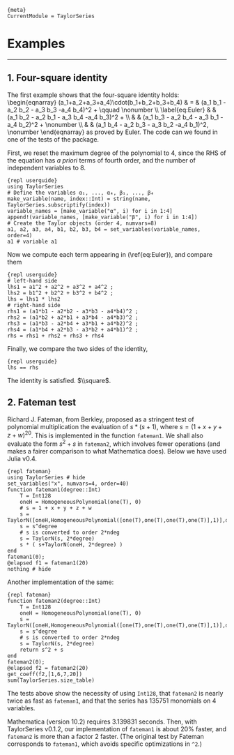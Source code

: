 
    {meta}
    CurrentModule = TaylorSeries

# Examples

---

## 1. Four-square identity

The first example shows that the four-square identity holds:
\\begin{eqnarray}
(a_1+a_2+a_3+a_4)\\cdot(b_1+b_2+b_3+b_4) & = &
     (a_1 b_1 - a_2 b_2 - a_3 b_3 -a_4 b_4)^2 + \\qquad \\nonumber \\\\
\\label{eq:Euler}
  & & (a_1 b_2 - a_2 b_1 - a_3 b_4 -a_4 b_3)^2 + \\\\
  & & (a_1 b_3 - a_2 b_4 - a_3 b_1 -a_4 b_2)^2 + \\nonumber \\\\
  & & (a_1 b_4 - a_2 b_3 - a_3 b_2 -a_4 b_1)^2, \\nonumber
\\end{eqnarray}
as proved by Euler. The code can we found in one of the tests of the package.

First, we reset the maximum degree of the polynomial to 4, since the RHS
of the equation
has *a priori* terms of fourth order, and the number of independent variables to
8.

    {repl userguide}
    using TaylorSeries
    # Define the variables α₁, ..., α₄, β₁, ..., β₄
    make_variable(name, index::Int) = string(name, TaylorSeries.subscriptify(index))
    variable_names = [make_variable("α", i) for i in 1:4]
    append!(variable_names, [make_variable("β", i) for i in 1:4])
    # Create the Taylor objects (order 4, numvars=8)
    a1, a2, a3, a4, b1, b2, b3, b4 = set_variables(variable_names, order=4)
    a1 # variable a1

Now we compute each term appearing in (\\ref{eq:Euler}), and compare them

    {repl userguide}
    # left-hand side
    lhs1 = a1^2 + a2^2 + a3^2 + a4^2 ;
    lhs2 = b1^2 + b2^2 + b3^2 + b4^2 ;
    lhs = lhs1 * lhs2
    # right-hand side
    rhs1 = (a1*b1 - a2*b2 - a3*b3 - a4*b4)^2 ;
    rhs2 = (a1*b2 + a2*b1 + a3*b4 - a4*b3)^2 ;
    rhs3 = (a1*b3 - a2*b4 + a3*b1 + a4*b2)^2 ;
    rhs4 = (a1*b4 + a2*b3 - a3*b2 + a4*b1)^2 ;
    rhs = rhs1 + rhs2 + rhs3 + rhs4

Finally, we compare the two sides of the identity,

    {repl userguide}
    lhs == rhs

The identity is satisfied. $\\square$.



## 2. Fateman test

Richard J. Fateman, from Berkley, proposed as a stringent test
of polynomial multiplication
the evaluation of $s*(s+1)$, where $s = (1+x+y+z+w)^{20}$. This is
implemented in
the function `fateman1`. We shall also evaluate the form $s^2+s$ in `fateman2`,
which involves fewer operations (and makes a fairer comparison to what
Mathematica does). Below we have used Julia v0.4.

    {repl fateman}
    using TaylorSeries # hide
    set_variables("x", numvars=4, order=40)
    function fateman1(degree::Int)
        T = Int128
        oneH = HomogeneousPolynomial(one(T), 0)
        # s = 1 + x + y + z + w
        s = TaylorN([oneH,HomogeneousPolynomial([one(T),one(T),one(T),one(T)],1)],degree)
        s = s^degree
        # s is converted to order 2*ndeg
        s = TaylorN(s, 2*degree)
        s * ( s+TaylorN(oneH, 2*degree) )
    end
    fateman1(0);
    @elapsed f1 = fateman1(20)
    nothing # hide

Another implementation of the same:

    {repl fateman}
    function fateman2(degree::Int)
        T = Int128
        oneH = HomogeneousPolynomial(one(T), 0)
        s = TaylorN([oneH,HomogeneousPolynomial([one(T),one(T),one(T),one(T)],1)],degree)
        s = s^degree
        # s is converted to order 2*ndeg
        s = TaylorN(s, 2*degree)
        return s^2 + s
    end
    fateman2(0);
    @elapsed f2 = fateman2(20)
    get_coeff(f2,[1,6,7,20])
    sum(TaylorSeries.size_table)

The tests above show the necessity of using `Int128`, that
`fateman2` is nearly twice as fast as `fateman1`, and that the series has 135751
monomials on 4 variables.

Mathematica (version 10.2) requires 3.139831 seconds. Then,
with TaylorSeries v0.1.2, our implementation of `fateman1` is about 20% faster,
and `fateman2` is more than a factor 2 faster. (The original test by Fateman
corresponds to `fateman1`, which avoids specific optimizations in `^2`.)
